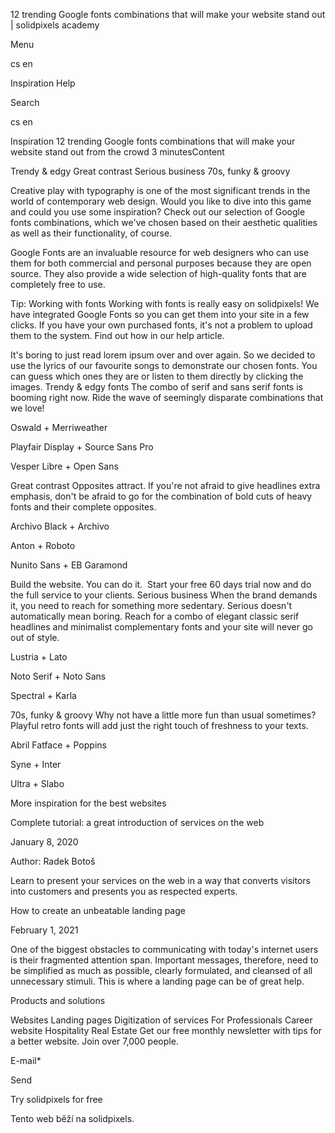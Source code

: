 <p>12 trending Google fonts combinations that will make your website stand out | solidpixels academy</p>
<p>Menu</p>
<p>cs en</p>
<p>Inspiration Help</p>
<p>Search</p>
<p>cs en</p>
<p>Inspiration
12 trending Google fonts combinations that will make your website stand out from the crowd
3 minutesContent</p>
<p>Trendy &amp; edgy
Great contrast
Serious business
70s, funky &amp; groovy</p>
<p>Creative play with typography is one of the most significant trends in the world of contemporary web design. Would you like to dive into this game and could you use some inspiration? Check out our selection of Google fonts combinations, which we've chosen based on their aesthetic qualities as well as their functionality, of course.</p>
<p>Google Fonts are an invaluable resource for web designers who can use them for both commercial and personal purposes because they are open source. They also provide a wide selection of high-quality fonts that are completely free to use.</p>
<p>Tip: Working with fonts
Working with fonts is really easy on solidpixels! We have integrated Google Fonts so you can get them into your site in a few clicks. If you have your own purchased fonts, it's not a problem to upload them to the system. Find out how in our help article.</p>
<p>It's boring to just read lorem ipsum over and over again. So we decided to use the lyrics of our favourite songs to demonstrate our chosen fonts. You can guess which ones they are or listen to them directly by clicking the images.
Trendy &amp; edgy fonts
The combo of serif and sans serif fonts is booming right now. Ride the wave of seemingly disparate combinations that we love!</p>
<p>Oswald + Merriweather</p>
<p>Playfair Display + Source Sans Pro</p>
<p>Vesper Libre + Open Sans</p>
<p>Great contrast
Opposites attract. If you're not afraid to give headlines extra emphasis, don't be afraid to go for the combination of bold cuts of heavy fonts and their complete opposites.</p>
<p>Archivo Black + Archivo</p>
<p>Anton + Roboto</p>
<p>Nunito Sans + EB Garamond</p>
<p>Build the website. You can do it. 
Start your free 60 days trial now and do the full service to your clients.
Serious business
When the brand demands it, you need to reach for something more sedentary. Serious doesn't automatically mean boring. Reach for a combo of elegant classic serif headlines and minimalist complementary fonts and your site will never go out of style.</p>
<p>Lustria + Lato</p>
<p>Noto Serif + Noto Sans</p>
<p>Spectral + Karla</p>
<p>70s, funky &amp; groovy
Why not have a little more fun than usual sometimes? Playful retro fonts will add just the right touch of freshness to your texts.</p>
<p>Abril Fatface + Poppins</p>
<p>Syne + Inter</p>
<p>Ultra + Slabo</p>
<p>More inspiration for the best websites</p>
<p>Complete tutorial: a great introduction of services on the web</p>
<p>January  8, 2020</p>
<p>Author: 
Radek Botoš</p>
<p>Learn to present your services on the web in a way that converts visitors into customers and presents you as respected experts.</p>
<p>How to create an unbeatable landing page</p>
<p>February  1, 2021</p>
<p>One of the biggest obstacles to communicating with today's internet users is their fragmented attention span. Important messages, therefore, need to be simplified as much as possible, clearly formulated, and cleansed of all unnecessary stimuli. This is where a landing page can be of great help.</p>
<p>Products and solutions</p>
<p>Websites
Landing pages
Digitization of services
For Professionals
 Career website
Hospitality
Real Estate
 Get our free monthly newsletter with tips for a better website. Join over 7,000 people.</p>
<p>E-mail*</p>
<p>Send</p>
<p>Try solidpixels for free</p>
<p>Tento web běží na solidpixels.</p>
